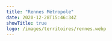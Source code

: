 ```yaml
---
title: "Rennes Métropole"
date: 2020-12-28T15:46:34Z
showTitle: true
logo: /images/territoires/rennes.webp
---
```

